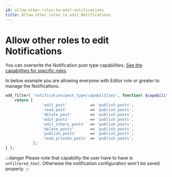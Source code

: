 ```yaml
---
id: allow-other-roles-to-edit-notifications
title: Allow other roles to edit Notifications
---
```


# Allow other roles to edit Notifications

&#x20;You can overwrite the Notification post type capabilities. [See the capabilities for specific roles](https://wordpress.org/support/article/roles-and-capabilities/).

In below example you are allowing everyone with Editor role or greater to manage the Notifications.

```php
add_filter( 'notification/post_type/capabilities', function( $capabilities ) {
    return [
				'edit_post'          => 'publish_posts',
				'read_post'          => 'publish_posts',
				'delete_post'        => 'publish_posts',
				'edit_posts'         => 'publish_posts',
				'edit_others_posts'  => 'publish_posts',
				'delete_posts'       => 'publish_posts',
				'publish_posts'      => 'publish_posts',
				'read_private_posts' => 'publish_posts',
			];
} );
```

:::danger
Please note that capability the user have to have is `unfiltered_html`. Otherwise the notification configuration won't be saved properly.
:::


